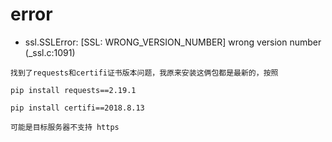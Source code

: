 # error

- ssl.SSLError: [SSL: WRONG_VERSION_NUMBER] wrong version number (_ssl.c:1091) 
```shell
找到了requests和certifi证书版本问题，我原来安装这俩包都是最新的，按照

pip install requests==2.19.1

pip install certifi==2018.8.13

可能是目标服务器不支持 https

```
